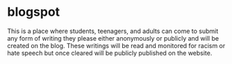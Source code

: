 # blogspot
This is a place where students, teenagers, and adults can come to submit any form of writing they please either anonymously or publicly and will be created on the blog. These writings will be read and monitored for racism or hate speech but once cleared will be publicly published on the website. 
